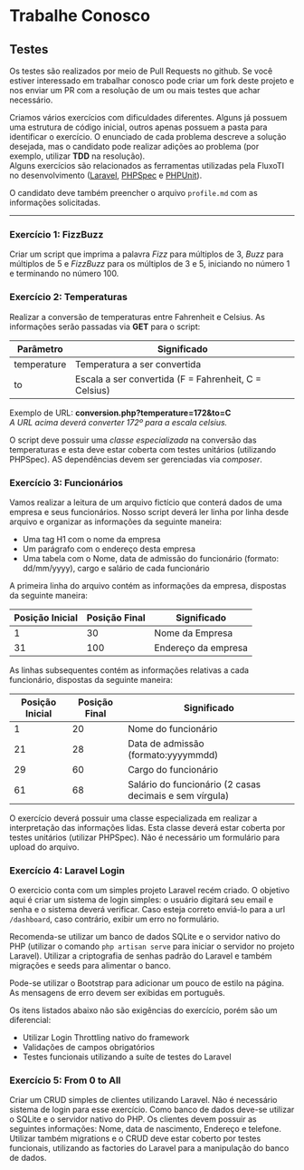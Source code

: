 # Trabalhe Conosco

## Testes

 Os testes são realizados por meio de Pull Requests no github. Se você estiver interessado em trabalhar conosco pode criar um fork deste projeto e nos enviar um PR com a resolução de um ou mais testes que achar necessário.

 Criamos vários exercícios com dificuldades diferentes. Alguns já possuem uma estrutura de código inicial, outros apenas possuem a pasta para identificar o exercício. O enunciado de cada problema descreve a solução desejada, mas o candidato pode realizar adições ao problema (por exemplo, utilizar **TDD** na resolução).  
 Alguns exercícios são relacionados as ferramentas utilizadas pela FluxoTI no desenvolvimento ([Laravel](http://laravel.com), [PHPSpec](http://www.phpspec.net/en/latest/) e [PHPUnit](https://phpunit.de/)).

 O candidato deve também preencher o arquivo `profile.md` com as informações solicitadas.

---
### Exercício 1: FizzBuzz
Criar um script que imprima a palavra *Fizz* para múltiplos de 3, *Buzz* para múltiplos de 5 e *FizzBuzz* para os múltiplos de 3 e 5, iniciando no número 1 e terminando no número 100.

### Exercício 2: Temperaturas
Realizar a conversão de temperaturas entre Fahrenheit e Celsius. As informações serão passadas via **GET** para o script:

Parâmetro      |   Significado
---------------|-------------------------------------------------------
temperature    |   Temperatura a ser convertida
to             |   Escala a ser convertida (F = Fahrenheit, C = Celsius)

Exemplo de URL: **conversion.php?temperature=172&to=C**  
*A URL acima deverá converter 172º para a escala celsius.*

O script deve possuir uma *classe especializada* na conversão das temperaturas e esta deve estar coberta com testes unitários (utilizando PHPSpec). AS dependências devem ser gerenciadas via *composer*.

### Exercício 3: Funcionários

Vamos realizar a leitura de um arquivo fictício que conterá dados de uma empresa e seus funcionários. Nosso script deverá ler linha por linha desde arquivo e organizar as informações da seguinte maneira:

+ Uma tag H1 com o nome da empresa
+ Um parágrafo com o endereço desta empresa
+ Uma tabela com o Nome, data de admissão do funcionário (formato: dd/mm/yyyy), cargo e salário de cada funcionário

A primeira linha do arquivo contém as informações da empresa, dispostas da seguinte maneira:

Posição Inicial | Posição Final | Significado
----------------|---------------|------------------------
1               |            30 | Nome da Empresa
31              |           100 | Endereço da empresa

As linhas subsequentes contém as informações relativas a cada funcionário, dispostas da seguinte maneira:

Posição Inicial | Posição Final | Significado
----------------|---------------|------------------------
1               |             20| Nome do funcionário
21              |             28| Data de admissão (formato:yyyymmdd)
29              |             60| Cargo do funcionário
61              |             68| Salário do funcionário (2 casas decimais e sem vírgula)

O exercício deverá possuir uma classe especializada em realizar a interpretação das informações lidas. Esta classe deverá estar coberta por testes unitários (utilizar PHPSpec).
Não é necessário um formulário para upload do arquivo.

### Exercício 4: Laravel Login

O exercicio conta com um simples projeto Laravel recém criado. O objetivo aqui é criar um sistema de login simples: o usuário digitará seu email e senha e o sistema deverá verificar. Caso esteja correto enviá-lo para a url `/dashboard`, caso contrário, exibir um erro no formulário.  

Recomenda-se utilizar um banco de dados SQLite e o servidor nativo do PHP (utilizar o comando `php artisan serve` para iniciar o servidor no projeto Laravel). Utilizar a criptografia de senhas padrão do Laravel e também migrações e seeds para alimentar o banco.  

Pode-se utilizar o Bootstrap para adicionar um pouco de estilo na página. As mensagens de erro devem ser exibidas em português.

Os itens listados abaixo não são exigências do exercício, porém são um diferencial:

+ Utilizar Login Throttling nativo do framework
+ Validações de campos obrigatórios
+ Testes funcionais utilizando a suíte de testes do Laravel

### Exercício 5: From 0 to All

Criar um CRUD simples de clientes utilizando Laravel. Não é necessário sistema de login para esse exercício. Como banco de dados deve-se utilizar o SQLite e o servidor nativo do PHP. Os clientes devem possuir as seguintes informações: Nome, data de nascimento, Endereço e telefone.  
Utilizar também migrations e o CRUD deve estar coberto por testes funcionais, utilizando as factories do Laravel para a manipulação do banco de dados.





